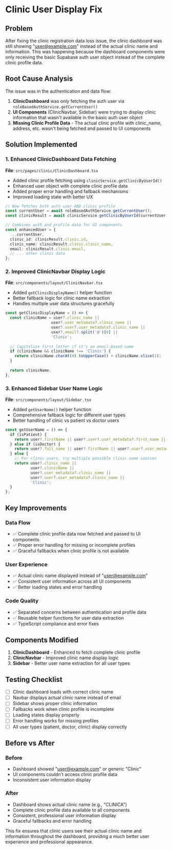 # Clinic User Display Fix

## Problem
After fixing the clinic registration data loss issue, the clinic dashboard was still showing "user@example.com" instead of the actual clinic name and information. This was happening because the dashboard components were only receiving the basic Supabase auth user object instead of the complete clinic profile data.

## Root Cause Analysis

The issue was in the authentication and data flow:

1. **ClinicDashboard** was only fetching the auth user via `roleBasedAuthService.getCurrentUser()`
2. **UI Components** (ClinicNavbar, Sidebar) were trying to display clinic information that wasn't available in the basic auth user object
3. **Missing Clinic Profile Data** - The actual clinic profile with clinic_name, address, etc. wasn't being fetched and passed to UI components

## Solution Implemented

### 1. Enhanced ClinicDashboard Data Fetching

**File**: `src/pages/clinic/ClinicDashboard.tsx`

- Added clinic profile fetching using `clinicService.getClinicByUserId()`
- Enhanced user object with complete clinic profile data
- Added proper error handling and fallback mechanisms
- Improved loading state with better UX

```typescript
// Now fetches both auth user AND clinic profile
const currentUser = await roleBasedAuthService.getCurrentUser();
const clinicResult = await clinicService.getClinicByUserId(currentUser.user.id);

// Combines auth and profile data for UI components
const enhancedUser = {
  ...currentUser,
  clinic_id: clinicResult.clinic.id,
  clinic_name: clinicResult.clinic.clinic_name,
  email: clinicResult.clinic.email,
  // ... other clinic data
};
```

### 2. Improved ClinicNavbar Display Logic

**File**: `src/components/layout/ClinicNavbar.tsx`

- Added `getClinicDisplayName()` helper function
- Better fallback logic for clinic name extraction
- Handles multiple user data structures gracefully

```typescript
const getClinicDisplayName = () => {
  const clinicName = user?.clinic_name || 
                    user?.user_metadata?.clinic_name || 
                    user?.user?.user_metadata?.clinic_name ||
                    user?.email?.split('@')[0] || 
                    'Clinic';
  
  // Capitalize first letter if it's an email-based name
  if (clinicName && clinicName !== 'Clinic') {
    return clinicName.charAt(0).toUpperCase() + clinicName.slice(1);
  }
  
  return clinicName;
};
```

### 3. Enhanced Sidebar User Name Logic

**File**: `src/components/layout/Sidebar.tsx`

- Added `getUserName()` helper function
- Comprehensive fallback logic for different user types
- Better handling of clinic vs patient vs doctor users

```typescript
const getUserName = () => {
  if (isPatient) {
    return user?.firstName || user?.user?.user_metadata?.first_name || 'Patient';
  } else if (isDoctor) {
    return user?.full_name || user?.firstName || user?.user?.user_metadata?.first_name || 'Doctor';
  } else {
    // For clinic users, try multiple possible clinic name sources
    return user?.clinic_name || 
           user?.clinicName || 
           user?.user_metadata?.clinic_name || 
           user?.user?.user_metadata?.clinic_name ||
           'Clinic';
  }
};
```

## Key Improvements

### Data Flow
- ✅ Complete clinic profile data now fetched and passed to UI components
- ✅ Proper error handling for missing or incomplete profiles
- ✅ Graceful fallbacks when clinic profile is not available

### User Experience
- ✅ Actual clinic name displayed instead of "user@example.com"
- ✅ Consistent user information across all UI components
- ✅ Better loading states and error handling

### Code Quality
- ✅ Separated concerns between authentication and profile data
- ✅ Reusable helper functions for user data extraction
- ✅ TypeScript compliance and error fixes

## Components Modified

1. **ClinicDashboard** - Enhanced to fetch complete clinic profile
2. **ClinicNavbar** - Improved clinic name display logic
3. **Sidebar** - Better user name extraction for all user types

## Testing Checklist

- [ ] Clinic dashboard loads with correct clinic name
- [ ] Navbar displays actual clinic name instead of email
- [ ] Sidebar shows proper clinic information
- [ ] Fallbacks work when clinic profile is incomplete
- [ ] Loading states display properly
- [ ] Error handling works for missing profiles
- [ ] All user types (patient, doctor, clinic) display correctly

## Before vs After

### Before
- Dashboard showed "user@example.com" or generic "Clinic"
- UI components couldn't access clinic profile data
- Inconsistent user information display

### After
- Dashboard shows actual clinic name (e.g., "CLINICA")
- Complete clinic profile data available to all components
- Consistent, professional user information display
- Graceful fallbacks and error handling

This fix ensures that clinic users see their actual clinic name and information throughout the dashboard, providing a much better user experience and professional appearance.